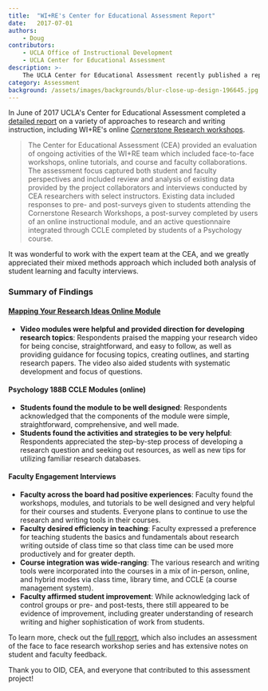 ```yaml
---
title:  "WI+RE's Center for Educational Assessment Report"
date:   2017-07-01
authors:
    - Doug
contributors:
    - UCLA Office of Instructional Development
    - UCLA Center for Educational Assessment  
description: >-
    The UCLA Center for Educational Assessment recently published a report on student and faculty feedback on WI+RE's online workshops and tutorials
category: Assessment
background: /assets/images/backgrounds/blur-close-up-design-196645.jpg
---
```

In June of 2017 UCLA's Center for Educational Assessment completed a [detailed report](https://ucla.box.com/v/wire-oid-report) on a variety of approaches to research and writing instruction, including WI+RE's online [Cornerstone Research workshops](http://ccle.ucla.edu/course/view/wire).

<blockquote class="blockquote border border-primary shadow">
    <p class="mb-5 px-5">The Center for Educational Assessment (CEA) provided an evaluation of ongoing activities of the WI+RE team which included face-to-face workshops, online tutorials, and course and faculty collaborations. The assessment focus captured both student and faculty perspectives and included review and analysis of existing data provided by the project collaborators and interviews conducted by CEA researchers with select instructors. Existing data included responses to pre- and post-surveys given to students attending the Cornerstone Research Workshops, a post-survey completed by users of an online instructional module, and an active questionnaire integrated through CCLE completed by students of a Psychology course.</p>
</blockquote>

It was wonderful to work with the expert team at the CEA, and we greatly appreciated their mixed methods approach which included both analysis of student learning and faculty interviews.

### Summary of Findings

#### [Mapping Your Research Ideas Online Module](https://youtu.be/jj-F6YVtsxI?list=PLV8eqWoGXke5D5bmwscUhow1RJKWZmMRZ)
* **Video modules were helpful and provided direction for developing research topics**: Respondents praised the mapping your research video for being concise, straightforward, and easy to follow, as well as providing guidance for focusing topics, creating outlines, and starting research papers. The video also aided students with systematic development and focus of questions. 

#### Psychology 188B CCLE Modules (online) 
* **Students found the module to be well designed**: Respondents acknowledged that the components of the module were simple, straightforward, comprehensive, and well made.
* **Students found the activities and strategies to be very helpful**: Respondents appreciated the step-by-step process of developing a research question and seeking out resources, as well as new tips for utilizing familiar research databases. 

#### Faculty Engagement Interviews 
* **Faculty across the board had positive experiences**: Faculty found the workshops, modules, and tutorials to be well designed and very helpful for their courses and students. Everyone plans to continue to use the research and writing tools in their courses. 
* **Faculty desired efficiency in teaching**: Faculty expressed a preference for teaching students the basics and fundamentals about research writing outside of class time so that class time can be used more productively and for greater depth. 
* **Course integration was wide-ranging**: The various research and writing tools were incorporated into the courses in a mix of in-person, online, and hybrid modes via class time, library time, and CCLE (a course management system). 
* **Faculty affirmed student improvement**: While acknowledging lack of control groups or pre- and post-tests, there still appeared to be evidence of improvement, including greater understanding of research writing and higher sophistication of work from students.

To learn more, check out the [full report](https://ucla.box.com/v/wire-oid-report), which also includes an assessment of the face to face research workshop series and has extensive notes on student and faculty feedback.

Thank you to OID, CEA, and everyone that contributed to this assessment project!
